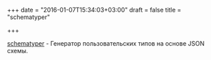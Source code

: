 +++
date = "2016-01-07T15:34:03+03:00"
draft = false
title = "schematyper"

+++

<p><a href="https://github.com/idubinskiy/schematyper">schematyper</a>&nbsp;- Генератор пользовательских типов на основе JSON схемы.&nbsp;</p>

